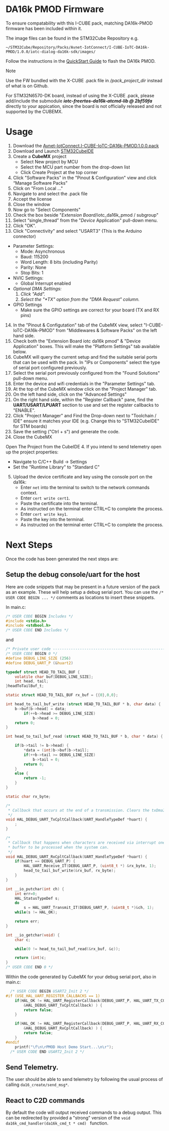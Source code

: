 # DA16k PMOD Firmware
To ensure compatability with this I-CUBE pack, matching DA16k-PMOD firmware has been included within it.

The image files can be found in the STM32Cube Repository e.g.

```
~/STM32Cube/Repository/Packs/Avnet-IotConnect/I-CUBE-IoTC-DA16k-PMOD/1.0.0/iotc-dialog-da16k-sdk/images/
```

Follow the instructions in the [QuickStart Guide](https://github.com/avnet-iotconnect/iotc-dialog-da16k-sdk/blob/main/doc/QUICKSTART.md) to flash the DA16k PMOD.
> [!NOTE]
> Use the FW bundled with the X-CUBE .pack file in */pack_project_dir* instead of what is on Github.
>
> For STM32N6570-DK board, instead of using the X-CUBE .pack, please add/include the submodule ***iotc-freertos-da16k-atcmd-lib @ 2bf59fa*** directly to your appication, since the board is not officially released and not supported by the CUBEMX.

# Usage
1. Download the [Avnet-IotConnect.I-CUBE-IoTC-DA16k-PMOD.1.0.0.pack](pack_project_dir/Avnet-IotConnect.I-CUBE-IoTC-DA16k-PMOD.1.0.0.pack?raw=1)
1. Download and Launch [STM32CubeIDE](https://www.st.com/en/development-tools/stm32cubeide.html)
1. Create a **CubeMX** project
      * Select New project by MCU
      * Select the MCU part number from the drop-down list
      * Click Create Project at the top corner
1. Click "Software Packs" in the "Pinout & Configuration" view and click “Manage Software Packs”
1. Click on "From Local ..."
1. Navigate to and select the .pack file
1. Accept the license
1. Close the window
1. Now go to "Select Components"
1. Check the box beside "_Extension Board_/iotc_da16k_pmod / subgroup"
1. Select “single_thread” from the "_Device_ Application" pull-down menu.
1. Click "OK".
1. Click "Connectivity" and select "USART3" (This is the Arduino connector)
 - Parameter Settings:
   - Mode: Asynchronous
   - Baud: 115200
   - Word Length: 8 bits (including Parity)
   - Parity: None
   - Stop Bits: 1
 - NVIC Settings:
   - Global Interrupt enabled
 - _Optional DMA Settings:_
   1. _Click "Add"._
   1. _Select the "*TX" option from the "DMA Request" column._
 - GPIO Settings
   - Make sure the GPIO settings are correct for your board (TX and RX pins)
14. In the "Pinout & Configutation" tab of the CubeMX view, select "I-CUBE-IoTC-DA16k-PMOD" from "Middlewares & Software Packs" on the left hand side.
1. Check both the "Extension Board iotc da16k pmod" & "Device Application" boxes. This will make the "Platform Settings" tab available below.
1. CubeMX will query the current setup and find the suitable serial ports that can be used with the pack. In "IPs or Components" select the type of serial port configured previously.
1. Select the serial port previously configured from the "Found Solutions" pull-down menu.
2. Enter the device and wifi credentials in the "Parameter Settings" tab.
3. At the top of the CubeMX window click on the "Project Manager" tab.
4. On the left hand side, click on the "Advanced Settings"
5. On the right hand side, within the "Register Callback" pane, find the **UART/USART/LPUART** section to use and set the register callbacks to "ENABLE".
6. Click "Project Manager" and Find the Drop-down next to "Toolchain / IDE" ensure it matches your IDE (e.g. Change this to "STM32CubeIDE" for STM boards)
1. Save the setting ("Ctrl + s") and generate the code.
2. Close the CubeMX

Open The Project from the CubeIDE
4. If you intend to send telemetry open up the project properties:
   - Navigate to C/C++ Build -> Settings
   - Set the "Runtime Library" to "Standard C"
5. Upload the device certificate and key using the console port on the da16k:
   - Enter `net` into the terminal to switch to the network commands context.
   - Enter `cert write cert1`.
   - Paste the certificate into the terminal.
   - As instructed on the terminal enter CTRL+C to complete the process.
   - Enter `cert write key1`.
   - Paste the key into the terminal.
   - As instructed on the terminal enter CTRL+C to complete the process.

# Next Steps
Once the code has been generated the next steps are:
## Setup the debug console/uart for the host
Here are code snippets that may be present in a future version of the pack as an example. These will help setup a debug serial port.
You can use the `/* USER CODE BEGIN ... */` comments as locations to insert these snippets.

In main.c:
```C
/* USER CODE BEGIN Includes */
#include <stdio.h>
#include <stdbool.h>
/* USER CODE END Includes */
```
 and
```C
/* Private user code ---------------------------------------------------------*/
/* USER CODE BEGIN 0 */
#define DEBUG_LINE_SIZE (256)
#define DEBUG_UART_P (&huart2)

typedef struct HEAD_TO_TAIL_BUF {
	volatile char buf[DEBUG_LINE_SIZE];
	int head, tail;
}headToTailBuf_t;

static struct HEAD_TO_TAIL_BUF rx_buf = {{0},0,0};

int head_to_tail_buf_write (struct HEAD_TO_TAIL_BUF * b, char data) {
	b->buf[b->head] = data;
		if(++b->head >= DEBUG_LINE_SIZE)
			b->head = 0;
	return 0;
}

int head_to_tail_buf_read (struct HEAD_TO_TAIL_BUF * b, char * data) {

	if(b->tail != b->head) {
		*data = (int)b->buf[b->tail];
		if(++b->tail >= DEBUG_LINE_SIZE)
			b->tail = 0;
		return 0;
	}
	else {
		return -1;
	}
}

static char rx_byte;

/*
 * Callback that occurs at the end of a transmission. Clears the txDmaInUse flag to allow subsequent transmissions.
 */
void HAL_DEBUG_UART_TxCpltCallback(UART_HandleTypeDef *huart) {
	;
}

/*
 * Callback that happens when characters are received via interrupt one at a time. The function places each byte in a
 * buffer to be processed when the system can.
 */
void HAL_DEBUG_UART_RxCpltCallback(UART_HandleTypeDef *huart) {
	if(huart == DEBUG_UART_P) {
		HAL_UART_Receive_IT(DEBUG_UART_P, (uint8_t *) &rx_byte, 1);
		head_to_tail_buf_write(&rx_buf, rx_byte);
	}
}

int __io_putchar(int ch) {
	int err=0;
	HAL_StatusTypeDef s;
	do
		s = HAL_UART_Transmit_IT(DEBUG_UART_P, (uint8_t *)&ch, 1);
	while(s != HAL_OK);

	return err;
}

int __io_getchar(void) {
	char c;

	while(0 != head_to_tail_buf_read(&rx_buf, &c));

	return (int)c;
}
/* USER CODE END 0 */
```
Within the code generated by CubeMX for your debug serial port, also in main.c:
```C
  /* USER CODE BEGIN USART2_Init 2 */
#if (USE_HAL_UART_REGISTER_CALLBACKS == 1)
    if(HAL_OK != HAL_UART_RegisterCallback(DEBUG_UART_P, HAL_UART_TX_COMPLETE_CB_ID,
        &HAL_DEBUG_UART_TxCpltCallback) ) {
        return false;
    }

    if(HAL_OK != HAL_UART_RegisterCallback(DEBUG_UART_P, HAL_UART_RX_COMPLETE_CB_ID,
        &HAL_DEBUG_UART_RxCpltCallback) ) {
        return false;
    }
#endif
    printf("\f\n\rPMOD Host Demo Start...\n\r");
  /* USER CODE END USART2_Init 2 */
```

## Send Telemetry.
The user should be able to send telemetry by following the usual process of calling `da16_create/send_msg*`.
## React to C2D commands
By default the code will output received commands to a debug output. This can be redirected by provided a "strong" version of the `void da16k_cmd_handler(da16k_cmd_t * cmd)
` function.
